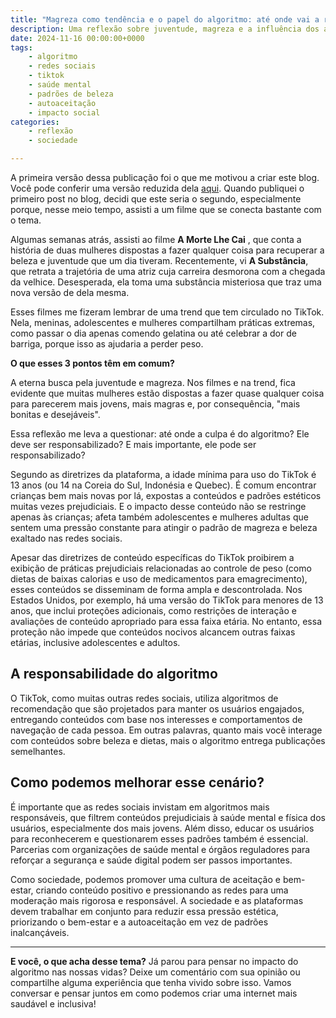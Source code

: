 ```yaml
---
title: "Magreza como tendência e o papel do algoritmo: até onde vai a responsabilidade? "
description: Uma reflexão sobre juventude, magreza e a influência dos algoritmos nas redes sociais e padrões de beleza.
date: 2024-11-16 00:00:00+0000
tags: 
    - algoritmo
    - redes sociais
    - tiktok
    - saúde mental
    - padrões de beleza
    - autoaceitação
    - impacto social
categories:
    - reflexão
    - sociedade

---
```


A primeira versão dessa publicação foi o que me motivou a criar este blog. Você pode conferir uma versão reduzida dela [aqui](https://www.linkedin.com/posts/paulabicca93_tecnologia-algoritmo-mulheres-activity-7262461647829532672-eOik?utm_source=share&utm_medium=member_desktop).  Quando publiquei o primeiro post no blog, decidi que este seria o segundo, especialmente porque, nesse meio tempo, assisti a um filme que se conecta bastante com o tema.

Algumas semanas atrás, assisti ao filme **A Morte Lhe Cai** , que conta a história de duas mulheres dispostas a fazer qualquer coisa para recuperar a beleza e juventude que um dia tiveram. Recentemente, vi **A Substância**, que retrata a trajetória de uma atriz cuja carreira desmorona com a chegada da velhice. Desesperada, ela toma uma substância misteriosa que traz uma nova versão de dela mesma.

Esses filmes me fizeram lembrar de uma trend que tem circulado no TikTok. Nela, meninas, adolescentes e mulheres compartilham práticas extremas, como passar o dia apenas comendo gelatina ou até celebrar a dor de barriga, porque isso as ajudaria a perder peso.

**O que esses 3 pontos têm em comum?** 

A eterna busca pela juventude e magreza. Nos filmes e na trend, fica evidente que muitas mulheres estão dispostas a fazer quase qualquer coisa para parecerem mais jovens, mais magras e, por consequência, "mais bonitas e desejáveis".

Essa reflexão me leva a questionar: até onde a culpa é do algoritmo? Ele deve ser responsabilizado? E mais importante, ele pode ser responsabilizado?

Segundo as diretrizes da plataforma, a idade mínima para uso do TikTok é 13 anos (ou 14 na Coreia do Sul, Indonésia e Quebec). É comum encontrar crianças bem mais novas por lá, expostas a conteúdos e padrões estéticos muitas vezes prejudiciais. E o impacto desse conteúdo não se restringe apenas às crianças; afeta também adolescentes e mulheres adultas que sentem uma pressão constante para atingir o padrão de magreza e beleza exaltado nas redes sociais.  

Apesar das diretrizes de conteúdo específicas do TikTok proibirem a exibição de práticas prejudiciais relacionadas ao controle de peso (como dietas de baixas calorias e uso de medicamentos para emagrecimento), esses conteúdos se disseminam de forma ampla e descontrolada. Nos Estados Unidos, por exemplo, há uma versão do TikTok para menores de 13 anos, que inclui proteções adicionais, como restrições de interação e avaliações de conteúdo apropriado para essa faixa etária. No entanto, essa proteção não impede que conteúdos nocivos alcancem outras faixas etárias, inclusive adolescentes e adultos.  

## A responsabilidade do algoritmo  

O TikTok, como muitas outras redes sociais, utiliza algoritmos de recomendação que são projetados para manter os usuários engajados, entregando conteúdos com base nos interesses e comportamentos de navegação de cada pessoa. Em outras palavras, quanto mais você interage com conteúdos sobre beleza e dietas, mais o algoritmo entrega publicações semelhantes.  

## Como podemos melhorar esse cenário?  

É importante que as redes sociais invistam em algoritmos mais responsáveis, que filtrem conteúdos prejudiciais à saúde mental e física dos usuários, especialmente dos mais jovens. Além disso, educar os usuários para reconhecerem e questionarem esses padrões também é essencial. Parcerias com organizações de saúde mental e órgãos reguladores para reforçar a segurança e saúde digital podem ser passos importantes.  

Como sociedade, podemos promover uma cultura de aceitação e bem-estar, criando conteúdo positivo e pressionando as redes para uma moderação mais rigorosa e responsável. A sociedade e as plataformas devem trabalhar em conjunto para reduzir essa pressão estética, priorizando o bem-estar e a autoaceitação em vez de padrões inalcançáveis.

---

 **E você, o que acha desse tema?** Já parou para pensar no impacto do algoritmo nas nossas vidas? Deixe um comentário com sua opinião ou compartilhe alguma experiência que tenha vivido sobre isso. Vamos conversar e pensar juntos em como podemos criar uma internet mais saudável e inclusiva!  
